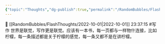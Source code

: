 ```yaml
---
{"topic":"Thoughts","dg-publish":true,"permalink":"/RandomBubbles/FlashThoughts/2022-10-01/","dgPassFrontmatter":true,"noteIcon":""}
---
```


📅 [[RandomBubbles/FlashThoughts/2022-10-01\|2022-10-01]] 23:37:15
#写作 世界是联觉，写作更是联觉。应该有一本书，每一页都与一样物什连接，比如柠檬，每一条描述都是关于柠檬的感觉，每一条又都不是在讲柠檬。
